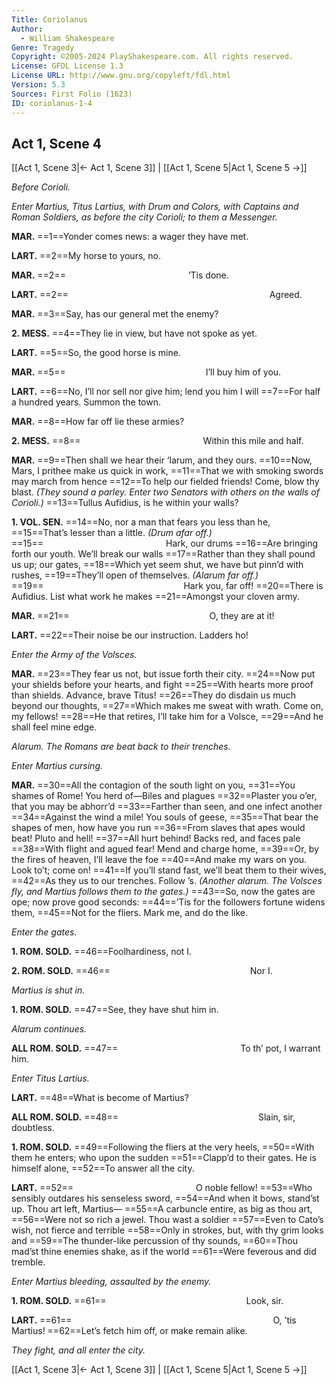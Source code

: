 ```yaml
---
Title: Coriolanus
Author: 
  - William Shakespeare
Genre: Tragedy
Copyright: ©2005-2024 PlayShakespeare.com. All rights reserved.
License: GFDL License 1.3
License URL: http://www.gnu.org/copyleft/fdl.html
Version: 5.3
Sources: First Folio (1623)
ID: coriolanus-1-4
---
```


## Act 1, Scene 4
[[Act 1, Scene 3|← Act 1, Scene 3]] | [[Act 1, Scene 5|Act 1, Scene 5 →]]

*Before Corioli.*

*Enter Martius, Titus Lartius, with Drum and Colors, with Captains and Roman Soldiers, as before the city Corioli; to them a Messenger.*

**MAR.**
==1==Yonder comes news: a wager they have met.

**LART.**
==2==My horse to yours, no.

**MAR.**
==2==              ’Tis done.

**LART.**
==2==                       Agreed.

**MAR.**
==3==Say, has our general met the enemy?

**2. MESS.**
==4==They lie in view, but have not spoke as yet.

**LART.**
==5==So, the good horse is mine.

**MAR.**
==5==                I’ll buy him of you.

**LART.**
==6==No, I’ll nor sell nor give him; lend you him I will
==7==For half a hundred years. Summon the town.

**MAR.**
==8==How far off lie these armies?

**2. MESS.**
==8==              Within this mile and half.

**MAR.**
==9==Then shall we hear their ’larum, and they ours.
==10==Now, Mars, I prithee make us quick in work,
==11==That we with smoking swords may march from hence
==12==To help our fielded friends! Come, blow thy blast.
*(They sound a parley. Enter two Senators with others on the walls of Corioli.)*
==13==Tullus Aufidius, is he within your walls?

**1. VOL. SEN.**
==14==No, nor a man that fears you less than he,
==15==That’s lesser than a little.
*(Drum afar off.)*
==15==              Hark, our drums
==16==Are bringing forth our youth. We’ll break our walls
==17==Rather than they shall pound us up; our gates,
==18==Which yet seem shut, we have but pinn’d with rushes,
==19==They’ll open of themselves.
*(Alarum far off.)*
==19==                Hark you, far off!
==20==There is Aufidius. List what work he makes
==21==Amongst your cloven army.

**MAR.**
==21==                O, they are at it!

**LART.**
==22==Their noise be our instruction. Ladders ho!

*Enter the Army of the Volsces.*

**MAR.**
==23==They fear us not, but issue forth their city.
==24==Now put your shields before your hearts, and fight
==25==With hearts more proof than shields. Advance, brave Titus!
==26==They do disdain us much beyond our thoughts,
==27==Which makes me sweat with wrath. Come on, my fellows!
==28==He that retires, I’ll take him for a Volsce,
==29==And he shall feel mine edge.

*Alarum. The Romans are beat back to their trenches.*

*Enter Martius cursing.*

**MAR.**
==30==All the contagion of the south light on you,
==31==You shames of Rome! You herd of—Biles and plagues
==32==Plaster you o’er, that you may be abhorr’d
==33==Farther than seen, and one infect another
==34==Against the wind a mile! You souls of geese,
==35==That bear the shapes of men, how have you run
==36==From slaves that apes would beat! Pluto and hell!
==37==All hurt behind! Backs red, and faces pale
==38==With flight and agued fear! Mend and charge home,
==39==Or, by the fires of heaven, I’ll leave the foe
==40==And make my wars on you. Look to’t; come on!
==41==If you’ll stand fast, we’ll beat them to their wives,
==42==As they us to our trenches. Follow ’s.
*(Another alarum. The Volsces fly, and Martius follows them to the gates.)*
==43==So, now the gates are ope; now prove good seconds:
==44==’Tis for the followers fortune widens them,
==45==Not for the fliers. Mark me, and do the like.

*Enter the gates.*

**1. ROM. SOLD.**
==46==Foolhardiness, not I.

**2. ROM. SOLD.**
==46==                Nor I.

*Martius is shut in.*

**1. ROM. SOLD.**
==47==See, they have shut him in.

*Alarum continues.*

**ALL ROM. SOLD.**
==47==              To th’ pot, I warrant him.

*Enter Titus Lartius.*

**LART.**
==48==What is become of Martius?

**ALL ROM. SOLD.**
==48==                Slain, sir, doubtless.

**1. ROM. SOLD.**
==49==Following the fliers at the very heels,
==50==With them he enters; who upon the sudden
==51==Clapp’d to their gates. He is himself alone,
==52==To answer all the city.

**LART.**
==52==              O noble fellow!
==53==Who sensibly outdares his senseless sword,
==54==And when it bows, stand’st up. Thou art left, Martius⁠—
==55==A carbuncle entire, as big as thou art,
==56==Were not so rich a jewel. Thou wast a soldier
==57==Even to Cato’s wish, not fierce and terrible
==58==Only in strokes, but, with thy grim looks and
==59==The thunder-like percussion of thy sounds,
==60==Thou mad’st thine enemies shake, as if the world
==61==Were feverous and did tremble.

*Enter Martius bleeding, assaulted by the enemy.*

**1. ROM. SOLD.**
==61==                Look, sir.

**LART.**
==61==                       O, ’tis Martius!
==62==Let’s fetch him off, or make remain alike.

*They fight, and all enter the city.*

[[Act 1, Scene 3|← Act 1, Scene 3]] | [[Act 1, Scene 5|Act 1, Scene 5 →]]
